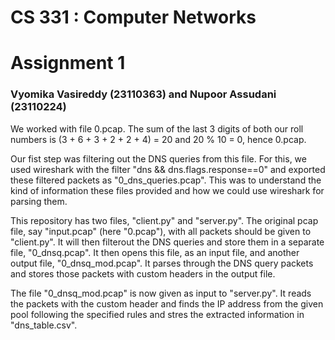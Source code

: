 # CS 331 : Computer Networks
# Assignment 1
### Vyomika Vasireddy (23110363) and Nupoor Assudani (23110224)

We worked with file 0.pcap. The sum of the last 3 digits of both our roll numbers is (3 + 6 + 3 + 2 + 2 + 4) = 20 and 20 % 10 = 0, hence 0.pcap.

Our fist step was filtering out the DNS queries from this file. For this, we used wireshark with the filter "dns && dns.flags.response==0" and exported these filtered packets as "0_dns_queries.pcap". This was to understand the kind of information these files provided and how we could use wireshark for parsing them.

This repository has two files, "client.py" and "server.py". The original pcap file, say "input.pcap" (here "0.pcap"), with all packets should be given to "client.py". It will then filterout the DNS queries and store them in a separate file, "0_dnsq.pcap". It then opens this file, as an input file, and another output file, "0_dnsq_mod.pcap". It parses through the DNS query packets and stores those packets with custom headers in the output file.

The file "0_dnsq_mod.pcap" is now given as input to "server.py". It reads the packets with the custom header and finds the IP address from the given pool following the specified rules and stres the extracted information in "dns_table.csv".

